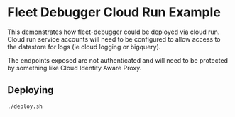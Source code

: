 # Fleet Debugger Cloud Run Example

This demonstrates how fleet-debugger could be deployed via cloud run.  Cloud run
service accounts will need to be configured to allow access to the datastore for
logs (ie cloud logging or bigquery).

The endpoints exposed are not authenticated and will need to be protected by something
like Cloud Identity Aware Proxy.

## Deploying

```
./deploy.sh
```
